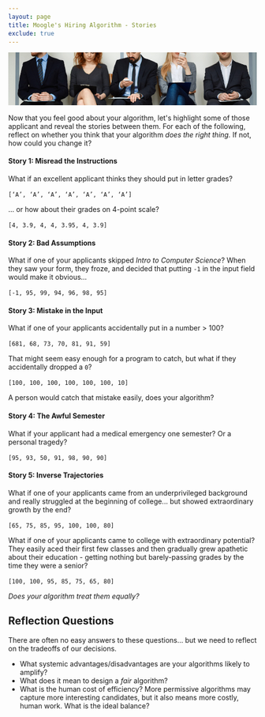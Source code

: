 ```yaml
---
layout: page
title: Moogle's Hiring Algorithm - Stories
exclude: true
---
```

![ethical hiring](img/hiring.jpg)

Now that you feel good about your algorithm, let's highlight some of those applicant and reveal the stories between them. For each of the following, reflect on whether you think that your algorithm _does the right thing._ If not, how could you change it?

#### **Story 1:** Misread the Instructions
What if an excellent applicant thinks they should put in letter grades?

`[‘A’, ‘A’, ‘A’, ‘A’, ‘A’, ‘A’, ‘A’]`

... or how about their grades on 4-point scale?

`[4, 3.9, 4, 4, 3.95, 4, 3.9]`

#### **Story 2:** Bad Assumptions
What if one of your applicants skipped _Intro to Computer Science_? When they saw your form, they froze, and decided that putting `-1` in the input field would make it obvious...

`[-1, 95, 99, 94, 96, 98, 95]`


#### **Story 3:** Mistake in the Input
What if one of your applicants accidentally put in a number > 100?

`[681, 68, 73, 70, 81, 91, 59]`

That might seem easy enough for a program to catch, but what if they accidentally dropped a `0`?

`[100, 100, 100, 100, 100, 100, 10]`

A person would catch that mistake easily, does your algorithm?


#### **Story 4:** The Awful Semester
What if your applicant had a medical emergency one semester? Or a personal tragedy?

`[95, 93, 50, 91, 98, 90, 90]`


#### **Story 5:** Inverse Trajectories
What if one of your applicants came from an underprivileged background and really struggled at the beginning of college... but showed extraordinary growth by the end?

`[65, 75, 85, 95, 100, 100, 80]`

What if one of your applicants came to college with extraordinary potential? They easily aced their first few classes and then gradually grew apathetic about their education - getting nothing but barely-passing grades by the time they were a senior?

`[100, 100, 95, 85, 75, 65, 80]`

_Does your algorithm treat them equally?_

## Reflection Questions
There are often no easy answers to these questions... but we need to reflect on the tradeoffs of our decisions.

- What systemic advantages/disadvantages are your algorithms likely to amplify?
- What does it mean to design a _fair_ algorithm?
- What is the human cost of efficiency? More permissive algorithms may capture more interesting candidates, but it also means more costly, human work. What is the ideal balance?
